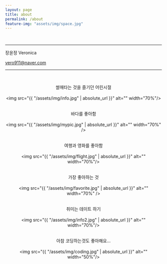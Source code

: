 ```yaml
---
layout: page
title: about
permalink: /about
feature-img: "assets/img/space.jpg"
---
```


<br />

***

장윤정 Veronica <br />

vero911@naver.com <br />

***

<br />

<center>

썰매타는 것을 즐기던 어린시절 <br /><br />
<img src="{{ "/assets/img/info.jpg" | absolute_url }}" alt="" width="70%"/> <br /> <br />

바다를 좋아함<br /><br />
<img src="{{ "/assets/img/mypic.jpg" | absolute_url }}" alt="" width="70%" /><br /> <br />

여행과 영화를 좋아함 <br /><br />
<img src="{{ "/assets/img/flight.jpg" | absolute_url }}" alt="" width="70%"/><br /> <br />

가장 좋아하는 것<br /><br />
<img src="{{ "/assets/img/favorite.jpg" | absolute_url }}" alt="" width="70%" /><br /> <br />

취미는 데이트 하기 <br /><br />
<img src="{{ "/assets/img/info2.jpg" | absolute_url }}" alt="" width="70%"/><br /> <br />

아참 코딩하는것도 좋아해요...<br /><br />
<img src="{{ "/assets/img/coding.jpg" | absolute_url }}" alt="" width="50%"/><br />
</center>

<br /><br />
